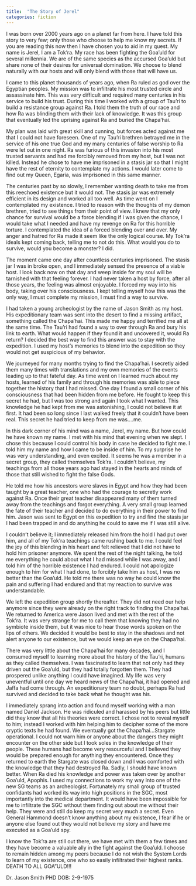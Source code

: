 ```yaml
---
title:  "The Story of Jerel"
categories: fiction
---
```


I was born over 2000 years ago on a planet far from here. I have told this story to very few; only those who choose to help me know my secrets. If you are reading this now then I have chosen you to aid in my quest.
My name is Jerel, I am a Tok’ra. My race has been fighting the Goa’uld for several millennia. We are of the same species as the accursed Goa’uld but share none of their desires for universal domination. We choose to blend naturally with our hosts and will only blend with those that will have us.<!-- more -->

I came to this planet thousands of years ago, when Ra ruled as god over the Egyptian peoples. My mission was to infiltrate his most trusted circle and assassinate him. This was very difficult and required many centuries in his service to build his trust. During this time I worked with a group of Tau’ri to build a resistance group against Ra. I told them the truth of our race and how Ra was blinding them with their lack of knowledge. It was this group that eventually led the uprising against Ra and buried the Chapa’hai.

My plan was laid with great skill and cunning, but forces acted against me that I could not have foreseen. One of my Tau’ri brethren betrayed me in the service of his one true God and my many centuries of false worship to Ra were let out in one night. Ra was furious of this invasion into his most trusted servants and had me forcibly removed from my host, but I was not killed. Instead he chose to have me imprisoned in a stasis jar so that I might have the rest of eternity to contemplate my actions. I would later come to find out my Queen, Egaria, was imprisoned in this same manner.

The centuries past by so slowly, I remember wanting death to take me from this reechoed existence but it would not. The stasis jar was extremely efficient in its design and worked all too well. As time went on I contemplated my existence. I tried to reason with the thoughts of my demon brethren, tried to see things from their point of view. I knew that my only chance for survival would be a force blending if I was given the chance, I would take what I needed and have my revenge on Ra for this horrible torture.
I contemplated the idea of a forced blending over and over. My anger and hatred for Ra made it seem like the only logical course. My Tok’ra ideals kept coming back, telling me to not do this. What would you do to survive, would you become a monster? I did.

The moment came one day after countless centuries imprisoned. The stasis jar I was in broke open, and I immediately sensed the presence of a viable host. I look back now on that day and weep inside for my soul will be tarnished with that feeling forever. I had never taken a host by force, after all those years, the feeling was almost enjoyable. I forced my way into his body, taking over his consciousness. I kept telling myself how this was the only way, I must complete my mission, I must find a way to survive.

I had taken a young archeologist by the name of Jason Smith as my host. His expeditionary team was sent into the desert to find a missing artifact, something called the Chapa’hai. This made me happy and terrified me all at the same time. The Tau’ri had found a way to over through Ra and bury his link to earth. What would happen if they found it and uncovered it, would Ra return? I decided the best way to find this answer was to stay with the expedition. I used my host’s memories to blend into the expedition so they would not get suspicious of my behavior. 

We journeyed for many months trying to find the Chapa’hai. I secretly aided them many times with translations and my own memories of the events leading up to that fateful day. As time went on I learned much about my hosts, learned of his family and through his memories was able to piece together the history that I had missed. One day I found a small corner of his consciousness that had been hidden from me before. He fought to keep this secret he had, but I was too strong and again I took what I wanted. This knowledge he had kept from me was astonishing, I could not believe it at first. It had been so long since I last walked freely that it couldn’t have been real. This secret he had tried to keep from me was….me.

In this dark corner of his mind was a name, Jerel, my name. But how could he have known my name. I met with his mind that evening when we slept. I chose this because I could control his body in case he decided to fight me. I told him my name and how I came to be inside of him. To my surprise he was very understanding, and even excited. It seems he was a member in a secret group, they called themselves Tok’ra. I couldn’t believe, my teachings from all those years ago had stayed in the hearts and minds of those that still wished to fight the false Gods. 

He told me how his ancestors were slaves in Egypt and how they had been taught by a great teacher, one who had the courage to secretly work against Ra. Once their great teacher disappeared many of them turned away from the teachings and forgot everything. A very small group learned the fate of their teacher and decided to do everything in their power to find him. Jason was sent to Egypt on this expedition to try and find the stasis jar I had been trapped in and do anything he could to save me if I was still alive. 

I couldn’t believe it; I immediately released him from the hold I had put over him, and all of my Tok’ra teachings came rushing back to me. I could feel the joy of this blending in his heart and felt relieved that I did not have to hold him prisoner anymore. We spent the rest of the night talking, he told me everything he could about what I had missed while I was away, and I told him of the horrible existence I had endured. I could not apologize enough to him for what I had done, to forcibly take him as host, I was no better than the Goa’uld. He told me there was no way he could know the pain and suffering I had endured and that my reaction to survive was understandable.

We left the expedition group shortly thereafter. They did not need our help anymore since they were already on the right track to finding the Chapa’hai. We returned to America were Jason lived and met with the rest of the Tok’ra. It was very strange for me to call them that knowing they had no symbiote inside them, but it was nice to hear those words spoken on the lips of others. We decided it would be best to stay in the shadows and not alert anyone to our existence, but we would keep an eye on the Chapa’hai.

There was very little about the Chapa’hai for many decades, and I consumed myself to learning more about the history of the Tau’ri, humans as they called themselves. I was fascinated to learn that not only had they driven out the Goa’uld, but they had totally forgotten them. They had prospered unlike anything I could have imagined. My life was very uneventful until one day we heard news of the Chapa’hai, it had opened and Jaffa had come through. An expeditionary team no doubt, perhaps Ra had survived and decided to take back what he thought was his.

I immediately sprang into action and found myself working with a man named Daniel Jackson. He was ridiculed and harassed by his peers but little did they know that all his theories were correct. I chose not to reveal myself to him; instead I worked with him helping him to decipher some of the more cryptic texts he had found. We eventually got the Chapa’hai…Stargate operational. I could not warn him or anyone about the dangers they might encounter on the other side but I took soles in the knowledge of their people. These humans had become very resourceful and I believed they would be prepared enough for anything they encountered.
Once they returned to earth the Stargate was closed down and I was comforted with the knowledge that they had destroyed Ra. Sadly, I should have known better. When Ra died his knowledge and power was taken over by another Goa’uld, Apophis. I used my connections to work my way into one of the new SG teams as an archeologist. Fortunately my small group of trusted confidants had worked its way into high positions in the SGC, most importantly into the medical department. It would have been impossible for me to infiltrate the SGC without them finding out about me without their help. They were and still do keep my secret very much a secret. Even General Hammond doesn’t know anything about my existence, I fear if he or anyone else found out they would not believe my story and have me executed as a Goa’uld spy.

I know the Tok’ra are still out there, we have met with them a few times and they have become a valuable ally in the fight against the Goa’uld. I choose to remain hidden among my peers because I do not wish the System Lords to learn of my existence, one who so easily infiltrated their highest ranks. DEATH TO ALL GOA”ULD!!!

Dr. Jason Smith PHD
DOB:  2-9-1975

